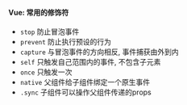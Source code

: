 #### Vue: 常用的修饰符
- `stop` 防止冒泡事件
- `prevent` 防止执行预设的行为
- `capture` 与冒泡事件的方向相反, 事件捕获由外到内
- `self` 只触发自己范围内的事件, 不包含子元素
- `once` 只触发一次
- `native` 父组件给子组件绑定一个原生事件
- `.sync` 子组件可以操作父组件传递的props